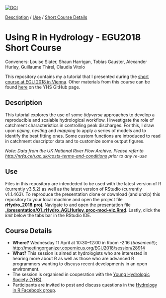 [![DOI](https://zenodo.org/badge/123999066.svg)](https://zenodo.org/badge/latestdoi/123999066)


[Description](#Description) 
/ [Use](#Use) 
/ [Short Course Details](#course_details) 

# Using R in Hydrology - EGU2018 Short Course

Conveners: Louise Slater, Shaun Harrigan, Tobias Gauster, Alexander Hurley, Guillaume Thirel, Claudia Vitolo

This repository contains my a tutorial that I presented during the [short course at EGU 2018 in Vienna](#course_details). 
Other materials from this course can be found [here](https://github.com/hydrosoc/rhydro_EGU18) on the YHS GitHub page.

## Description

This tutorial explores the use of some *tidyverse* approaches to develop a reproducible and scalable hydrological workflow. I investigate the role of catchment characteristics in controlling peak discharges. For this, I draw upon *piping*, *nesting* and *mapping* to apply a series of models and to identify the best fitting ones. Some custom functions are introduced to read in catchment descriptor data and to customize some output figures.

*Note: Data from the UK National River Flow Archive.
Please refer to http://nrfa.ceh.ac.uk/costs-terms-and-conditions prior to any re-use*

## Use

Files in this repository are intendeded to be used with the latest version of R (currently v3.5.2) as well as the latest version of RStudio (currently v1.1.463). 
To reproduce the presentation clone or download (and unzip) this repository to your local machine and open the project file **rHydro_2018.proj**. 
Navigate to and open the presentation file [**./presentation/01_rHydro_AGLHurley_proc-mod-viz.Rmd**](https://github.com/the-Hull/rHydro_2018/blob/master/presentation/01_rHydro_AGLHurley_proc-mod-viz.Rmd). 
Lastly, click the *knit* below the tabs bar in the RStudio IDE.

## <a name="course_details"></a> Course Details 
- **Where?** Wednesday 11 April at 10:30–12:00 in Room -2.16 (*basement!*); http://meetingorganizer.copernicus.org/EGU2018/session/28914
- **What?** This session is aimed at hydrologists who are interested in hearing more about R as well as those who are advanced R programmers wanting to discuss recent developments in an open environment. 
- The session is organised in cooperation with the <a href="https://younghs.com/" rel="nofollow">Young Hydrologic Society (YHS)</a>.
- Participants are invited to post and discuss questions in the
<a href="https://www.facebook.com/groups/1130214777123909/" rel="nofollow">Hydrology in R Facebook group</a>.

